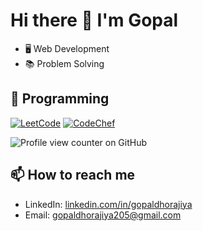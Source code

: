 # Hi there 👋 I'm Gopal

- 🖥️ Web Development
- 📚 Problem Solving

## 🧠 Programming

[![LeetCode](https://img.shields.io/badge/LeetCode-FFA116?style=flat-square&logo=LeetCode&logoColor=white)](https://leetcode.com/gopaldhorajiya205)
[![CodeChef](https://img.shields.io/badge/CodeChef-5B4638?style=flat-square&logo=CodeChef&logoColor=white)](https://www.codechef.com/users/gopaldhorajiya)

![Profile view counter on GitHub](https://komarev.com/ghpvc/?username=gopaldhorajiya)

## 📫 How to reach me
- LinkedIn: [linkedin.com/in/gopaldhorajiya](https://www.linkedin.com/in/gopal-dhorajiya-688a04287/)
- Email: gopaldhorajiya205@gmail.com
